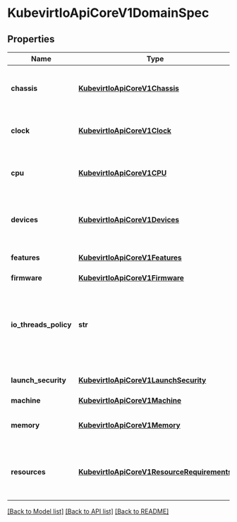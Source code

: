 # KubevirtIoApiCoreV1DomainSpec

## Properties
Name | Type | Description | Notes
------------ | ------------- | ------------- | -------------
**chassis** | [**KubevirtIoApiCoreV1Chassis**](KubevirtIoApiCoreV1Chassis.md) | Chassis specifies the chassis info passed to the domain. | [optional] 
**clock** | [**KubevirtIoApiCoreV1Clock**](KubevirtIoApiCoreV1Clock.md) | Clock sets the clock and timers of the vmi. | [optional] 
**cpu** | [**KubevirtIoApiCoreV1CPU**](KubevirtIoApiCoreV1CPU.md) | CPU allow specified the detailed CPU topology inside the vmi. | [optional] 
**devices** | [**KubevirtIoApiCoreV1Devices**](KubevirtIoApiCoreV1Devices.md) | Devices allows adding disks, network interfaces, and others | 
**features** | [**KubevirtIoApiCoreV1Features**](KubevirtIoApiCoreV1Features.md) | Features like acpi, apic, hyperv, smm. | [optional] 
**firmware** | [**KubevirtIoApiCoreV1Firmware**](KubevirtIoApiCoreV1Firmware.md) | Firmware. | [optional] 
**io_threads_policy** | **str** | Controls whether or not disks will share IOThreads. Omitting IOThreadsPolicy disables use of IOThreads. One of: shared, auto | [optional] 
**launch_security** | [**KubevirtIoApiCoreV1LaunchSecurity**](KubevirtIoApiCoreV1LaunchSecurity.md) | Launch Security setting of the vmi. | [optional] 
**machine** | [**KubevirtIoApiCoreV1Machine**](KubevirtIoApiCoreV1Machine.md) | Machine type. | [optional] 
**memory** | [**KubevirtIoApiCoreV1Memory**](KubevirtIoApiCoreV1Memory.md) | Memory allow specifying the VMI memory features. | [optional] 
**resources** | [**KubevirtIoApiCoreV1ResourceRequirements**](KubevirtIoApiCoreV1ResourceRequirements.md) | Resources describes the Compute Resources required by this vmi. | [optional] 

[[Back to Model list]](../README.md#documentation-for-models) [[Back to API list]](../README.md#documentation-for-api-endpoints) [[Back to README]](../README.md)


